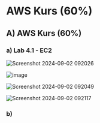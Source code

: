 # AWS Kurs (60%)

## A) AWS Kurs (60%)

### a) Lab 4.1 - EC2

![Screenshot 2024-09-02 092026](https://github.com/user-attachments/assets/816a10b4-f7f5-474e-8dce-d6e3c0324565)

![image](https://github.com/user-attachments/assets/48bedb03-3006-44a0-9b8b-6e5b44b1ccbf)

![Screenshot 2024-09-02 092049](https://github.com/user-attachments/assets/807e3907-32c8-41bb-83ca-c5a94ffa4252)

![Screenshot 2024-09-02 092117](https://github.com/user-attachments/assets/14173e40-9b74-475a-b9f2-ff3620e0820b)

### b) 
